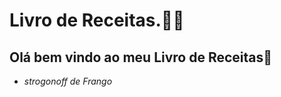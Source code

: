 # Livro de Receitas.:man_cook:

## Olá bem vindo ao meu Livro de Receitas:cake:

- _strogonoff de Frango_ 